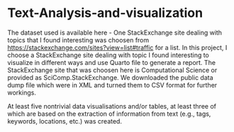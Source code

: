 # Text-Analysis-and-visualization

The dataset used is available here - 
One StackExchange site dealing with topics that I found interesting was choosen from https://stackexchange.com/sites?view=list#traffic for a list. In this project, I choose a StackExchange site dealing with topic I found interesting to visualize in different ways and use Quarto file to generate a report. The StackExchange site that was choosen here is Computational Science or provided as SciComp.StackExchange. We downloaded the public data dump file which were in XML and turned them to CSV format for further workings.

At least five nontrivial data visualisations and/or tables, at least three of which are based on the extraction of information from text (e.g., tags, keywords, locations, etc.) was created.
